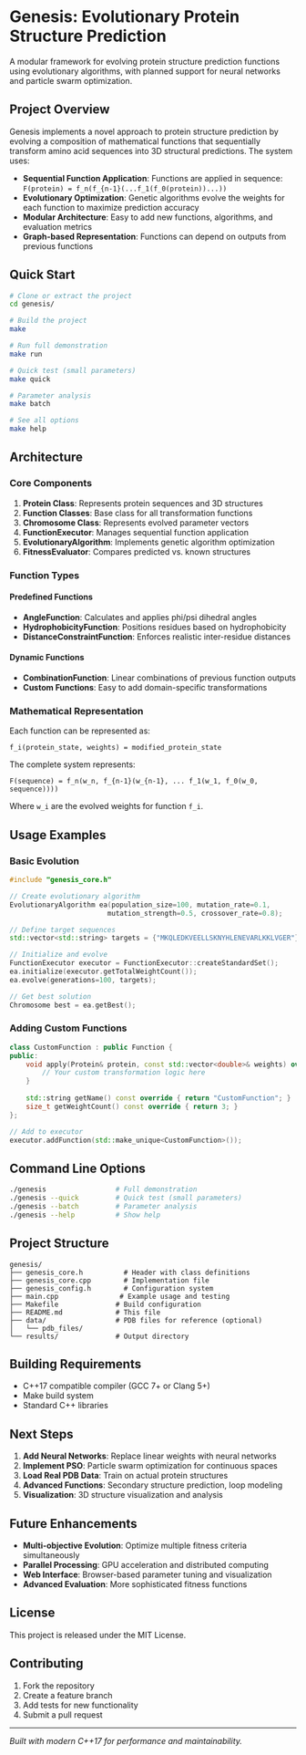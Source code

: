 # Genesis: Evolutionary Protein Structure Prediction

A modular framework for evolving protein structure prediction functions using evolutionary algorithms, with planned support for neural networks and particle swarm optimization.

## Project Overview

Genesis implements a novel approach to protein structure prediction by evolving a composition of mathematical functions that sequentially transform amino acid sequences into 3D structural predictions. The system uses:

- **Sequential Function Application**: Functions are applied in sequence: `F(protein) = f_n(f_{n-1}(...f_1(f_0(protein))...))`
- **Evolutionary Optimization**: Genetic algorithms evolve the weights for each function to maximize prediction accuracy
- **Modular Architecture**: Easy to add new functions, algorithms, and evaluation metrics
- **Graph-based Representation**: Functions can depend on outputs from previous functions

## Quick Start

```bash
# Clone or extract the project
cd genesis/

# Build the project
make

# Run full demonstration
make run

# Quick test (small parameters)
make quick

# Parameter analysis
make batch

# See all options
make help
```

## Architecture

### Core Components

1. **Protein Class**: Represents protein sequences and 3D structures
2. **Function Classes**: Base class for all transformation functions
3. **Chromosome Class**: Represents evolved parameter vectors
4. **FunctionExecutor**: Manages sequential function application
5. **EvolutionaryAlgorithm**: Implements genetic algorithm optimization
6. **FitnessEvaluator**: Compares predicted vs. known structures

### Function Types

#### Predefined Functions
- **AngleFunction**: Calculates and applies phi/psi dihedral angles
- **HydrophobicityFunction**: Positions residues based on hydrophobicity
- **DistanceConstraintFunction**: Enforces realistic inter-residue distances

#### Dynamic Functions
- **CombinationFunction**: Linear combinations of previous function outputs
- **Custom Functions**: Easy to add domain-specific transformations

### Mathematical Representation

Each function can be represented as:
```
f_i(protein_state, weights) = modified_protein_state
```

The complete system represents:
```
F(sequence) = f_n(w_n, f_{n-1}(w_{n-1}, ... f_1(w_1, f_0(w_0, sequence))))
```

Where `w_i` are the evolved weights for function `f_i`.

## Usage Examples

### Basic Evolution
```cpp
#include "genesis_core.h"

// Create evolutionary algorithm
EvolutionaryAlgorithm ea(population_size=100, mutation_rate=0.1, 
                        mutation_strength=0.5, crossover_rate=0.8);

// Define target sequences
std::vector<std::string> targets = {"MKQLEDKVEELLSKNYHLENEVARLKKLVGER"};

// Initialize and evolve
FunctionExecutor executor = FunctionExecutor::createStandardSet();
ea.initialize(executor.getTotalWeightCount());
ea.evolve(generations=100, targets);

// Get best solution
Chromosome best = ea.getBest();
```

### Adding Custom Functions
```cpp
class CustomFunction : public Function {
public:
    void apply(Protein& protein, const std::vector<double>& weights) override {
        // Your custom transformation logic here
    }
    
    std::string getName() const override { return "CustomFunction"; }
    size_t getWeightCount() const override { return 3; }
};

// Add to executor
executor.addFunction(std::make_unique<CustomFunction>());
```

## Command Line Options

```bash
./genesis                 # Full demonstration
./genesis --quick         # Quick test (small parameters)
./genesis --batch         # Parameter analysis
./genesis --help          # Show help
```

## Project Structure

```
genesis/
├── genesis_core.h          # Header with class definitions
├── genesis_core.cpp        # Implementation file
├── genesis_config.h        # Configuration system
├── main.cpp               # Example usage and testing
├── Makefile              # Build configuration
├── README.md             # This file
├── data/                 # PDB files for reference (optional)
│   └── pdb_files/
└── results/              # Output directory
```

## Building Requirements

- C++17 compatible compiler (GCC 7+ or Clang 5+)
- Make build system
- Standard C++ libraries

## Next Steps

1. **Add Neural Networks**: Replace linear weights with neural networks
2. **Implement PSO**: Particle swarm optimization for continuous spaces
3. **Load Real PDB Data**: Train on actual protein structures
4. **Advanced Functions**: Secondary structure prediction, loop modeling
5. **Visualization**: 3D structure visualization and analysis

## Future Enhancements

- **Multi-objective Evolution**: Optimize multiple fitness criteria simultaneously
- **Parallel Processing**: GPU acceleration and distributed computing
- **Web Interface**: Browser-based parameter tuning and visualization
- **Advanced Evaluation**: More sophisticated fitness functions

## License

This project is released under the MIT License.

## Contributing

1. Fork the repository
2. Create a feature branch
3. Add tests for new functionality
4. Submit a pull request

---

*Built with modern C++17 for performance and maintainability.*
